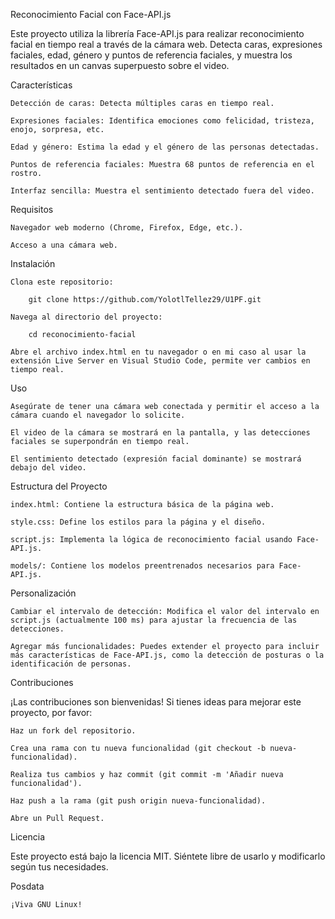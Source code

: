 Reconocimiento Facial con Face-API.js

Este proyecto utiliza la librería Face-API.js para realizar reconocimiento facial en tiempo real a través de la cámara web. Detecta caras, expresiones faciales, edad, género y puntos de referencia faciales, y muestra los resultados en un canvas superpuesto sobre el video.

Características

    Detección de caras: Detecta múltiples caras en tiempo real.

    Expresiones faciales: Identifica emociones como felicidad, tristeza, enojo, sorpresa, etc.

    Edad y género: Estima la edad y el género de las personas detectadas.

    Puntos de referencia faciales: Muestra 68 puntos de referencia en el rostro.

    Interfaz sencilla: Muestra el sentimiento detectado fuera del video.

Requisitos

    Navegador web moderno (Chrome, Firefox, Edge, etc.).

    Acceso a una cámara web.

Instalación

    Clona este repositorio:

        git clone https://github.com/YolotlTellez29/U1PF.git

    Navega al directorio del proyecto:

        cd reconocimiento-facial

    Abre el archivo index.html en tu navegador o en mi caso al usar la extensión Live Server en Visual Studio Code, permite ver cambios en tiempo real.

Uso

    Asegúrate de tener una cámara web conectada y permitir el acceso a la cámara cuando el navegador lo solicite.

    El video de la cámara se mostrará en la pantalla, y las detecciones faciales se superpondrán en tiempo real.

    El sentimiento detectado (expresión facial dominante) se mostrará debajo del video.

Estructura del Proyecto

    index.html: Contiene la estructura básica de la página web.

    style.css: Define los estilos para la página y el diseño.

    script.js: Implementa la lógica de reconocimiento facial usando Face-API.js.

    models/: Contiene los modelos preentrenados necesarios para Face-API.js.

Personalización

    Cambiar el intervalo de detección: Modifica el valor del intervalo en script.js (actualmente 100 ms) para ajustar la frecuencia de las detecciones.

    Agregar más funcionalidades: Puedes extender el proyecto para incluir más características de Face-API.js, como la detección de posturas o la identificación de personas.

Contribuciones

¡Las contribuciones son bienvenidas! Si tienes ideas para mejorar este proyecto, por favor:

    Haz un fork del repositorio.

    Crea una rama con tu nueva funcionalidad (git checkout -b nueva-funcionalidad).

    Realiza tus cambios y haz commit (git commit -m 'Añadir nueva funcionalidad').

    Haz push a la rama (git push origin nueva-funcionalidad).

    Abre un Pull Request.

Licencia

Este proyecto está bajo la licencia MIT. Siéntete libre de usarlo y modificarlo según tus necesidades.

Posdata

    ¡Viva GNU Linux!
